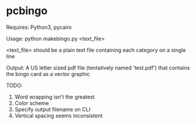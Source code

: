 # pcbingo

Requires: Python3, pycairo

Usage: python makebingo.py <text_file>

<text_file> should be a plain text file containing each category on a single line

Output: A US letter sized pdf file (tentatively named 'test.pdf') that contains the bingo card as a vector graphic

TODO:

1. Word wrapping isn't the greatest
2. Color scheme
3. Specify output filename on CLI
4. Vertical spacing seems inconsistent
